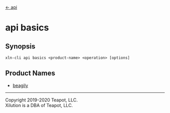 [<- api](../index.md)

# api basics

## Synopsis

```
xln-cli api basics <product-name> <operation> [options]
```

## Product Names

- [beagily](beagily/index.md)

---

Copyright 2019-2020 Teapot, LLC.  
Xilution is a DBA of Teapot, LLC.
